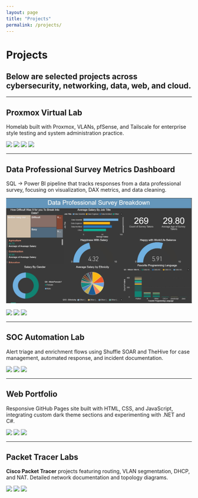 ```yaml
---
layout: page
title: "Projects"
permalink: /projects/
---
```


# Projects

## Below are selected projects across cybersecurity, networking, data, web, and cloud.

---

## Proxmox Virtual Lab
Homelab built with Proxmox, VLANs, pfSense, and Tailscale for enterprise style testing and system administration practice.

<p>
  <img src="https://img.shields.io/badge/-Proxmox-E57000?style=for-the-badge&logo=Proxmox&logoColor=white" />
  <img src="https://img.shields.io/badge/-pfSense-212121?style=for-the-badge&logo=pfsense&logoColor=white" />
  <img src="https://img.shields.io/badge/-Tailscale-000000?style=for-the-badge&logo=tailscale&logoColor=white" />
  <img src="https://img.shields.io/badge/-VLANs-5B5B5B?style=for-the-badge" />
</p>

---

## Data Professional Survey Metrics Dashboard
SQL → Power BI pipeline that tracks responses from a data professional survey, focusing on visualization, DAX metrics, and data cleaning.

![Power BI Dashboard](https://raw.githubusercontent.com/Kingtechs/Kingtechs/main/assets/images/PowerBI%20workers%20survey%20.jpg)

<p>
  <img src="https://img.shields.io/badge/-Power%20BI-F2C811?style=for-the-badge&logo=powerbi&logoColor=black" />
  <img src="https://img.shields.io/badge/-SQL-336791?style=for-the-badge" />
  <img src="https://img.shields.io/badge/-ETL-444444?style=for-the-badge" />
</p>

---

## SOC Automation Lab
Alert triage and enrichment flows using Shuffle SOAR and TheHive for case management, automated response, and incident documentation.

<p>
  <img src="https://img.shields.io/badge/-Shuffle%20SOAR-1C1C1C?style=for-the-badge" />
  <img src="https://img.shields.io/badge/-TheHive-FFB000?style=for-the-badge" />
  <img src="https://img.shields.io/badge/-IR%20Playbooks-5B5B5B?style=for-the-badge" />
</p>

---

## Web Portfolio
Responsive GitHub Pages site built with HTML, CSS, and JavaScript, integrating custom dark theme sections and experimenting with .NET and C#.

<p>
  <img src="https://img.shields.io/badge/-.NET-512BD4?style=for-the-badge&logo=dotnet&logoColor=white" />
  <img src="https://img.shields.io/badge/-JavaScript-F7DF1E?style=for-the-badge&logo=javascript&logoColor=black" />
  <img src="https://img.shields.io/badge/-GitHub%20Pages-181717?style=for-the-badge&logo=github&logoColor=white" />
</p>

---

## Packet Tracer Labs
**Cisco Packet Tracer** projects featuring routing, VLAN segmentation, DHCP, and NAT. Detailed network documentation and topology diagrams.

<p>
  <img src="https://img.shields.io/badge/-Packet%20Tracer-1BA0D7?style=for-the-badge&logo=cisco&logoColor=white" />
  <img src="https://img.shields.io/badge/-Nmap-4682B4?style=for-the-badge" />
  <img src="https://img.shields.io/badge/-Wireshark-007ACC?style=for-the-badge&logo=wireshark&logoColor=white" />
</p>

